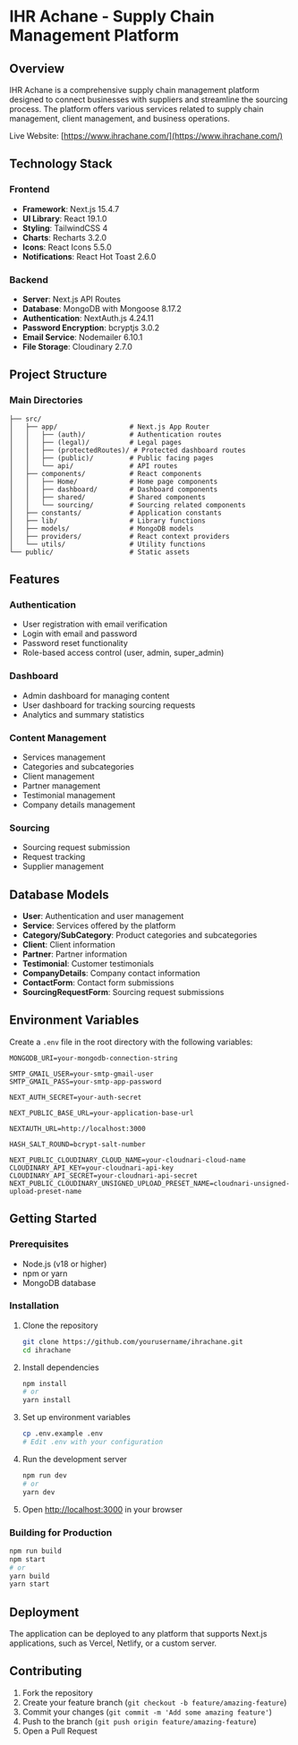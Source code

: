 # IHR Achane - Supply Chain Management Platform

## Overview

IHR Achane is a comprehensive supply chain management platform designed to connect businesses with suppliers and streamline the sourcing process. The platform offers various services related to supply chain management, client management, and business operations.

Live Website: [https://www.ihrachane.com/](https://www.ihrachane.com/)

## Technology Stack

### Frontend
- **Framework**: Next.js 15.4.7
- **UI Library**: React 19.1.0
- **Styling**: TailwindCSS 4
- **Charts**: Recharts 3.2.0
- **Icons**: React Icons 5.5.0
- **Notifications**: React Hot Toast 2.6.0

### Backend
- **Server**: Next.js API Routes
- **Database**: MongoDB with Mongoose 8.17.2
- **Authentication**: NextAuth.js 4.24.11
- **Password Encryption**: bcryptjs 3.0.2
- **Email Service**: Nodemailer 6.10.1
- **File Storage**: Cloudinary 2.7.0

## Project Structure

### Main Directories

```
├── src/
│   ├── app/                  # Next.js App Router
│   │   ├── (auth)/           # Authentication routes
│   │   ├── (legal)/          # Legal pages
│   │   ├── (protectedRoutes)/ # Protected dashboard routes
│   │   ├── (public)/         # Public facing pages
│   │   └── api/              # API routes
│   ├── components/           # React components
│   │   ├── Home/             # Home page components
│   │   ├── dashboard/        # Dashboard components
│   │   ├── shared/           # Shared components
│   │   └── sourcing/         # Sourcing related components
│   ├── constants/            # Application constants
│   ├── lib/                  # Library functions
│   ├── models/               # MongoDB models
│   ├── providers/            # React context providers
│   └── utils/                # Utility functions
└── public/                   # Static assets
```

## Features

### Authentication
- User registration with email verification
- Login with email and password
- Password reset functionality
- Role-based access control (user, admin, super_admin)

### Dashboard
- Admin dashboard for managing content
- User dashboard for tracking sourcing requests
- Analytics and summary statistics

### Content Management
- Services management
- Categories and subcategories
- Client management
- Partner management
- Testimonial management
- Company details management

### Sourcing
- Sourcing request submission
- Request tracking
- Supplier management

## Database Models

- **User**: Authentication and user management
- **Service**: Services offered by the platform
- **Category/SubCategory**: Product categories and subcategories
- **Client**: Client information
- **Partner**: Partner information
- **Testimonial**: Customer testimonials
- **CompanyDetails**: Company contact information
- **ContactForm**: Contact form submissions
- **SourcingRequestForm**: Sourcing request submissions

## Environment Variables

Create a `.env` file in the root directory with the following variables:

```
MONGODB_URI=your-mongodb-connection-string

SMTP_GMAIL_USER=your-smtp-gmail-user
SMTP_GMAIL_PASS=your-smtp-app-password

NEXT_AUTH_SECRET=your-auth-secret

NEXT_PUBLIC_BASE_URL=your-application-base-url

NEXTAUTH_URL=http://localhost:3000

HASH_SALT_ROUND=bcrypt-salt-number

NEXT_PUBLIC_CLOUDINARY_CLOUD_NAME=your-cloudnari-cloud-name
CLOUDINARY_API_KEY=your-cloudnari-api-key
CLOUDINARY_API_SECRET=your-cloudnari-api-secret
NEXT_PUBLIC_CLOUDINARY_UNSIGNED_UPLOAD_PRESET_NAME=cloudnari-unsigned-upload-preset-name
```

## Getting Started

### Prerequisites
- Node.js (v18 or higher)
- npm or yarn
- MongoDB database

### Installation

1. Clone the repository
   ```bash
   git clone https://github.com/yourusername/ihrachane.git
   cd ihrachane
   ```

2. Install dependencies
   ```bash
   npm install
   # or
   yarn install
   ```

3. Set up environment variables
   ```bash
   cp .env.example .env
   # Edit .env with your configuration
   ```

4. Run the development server
   ```bash
   npm run dev
   # or
   yarn dev
   ```

5. Open [http://localhost:3000](http://localhost:3000) in your browser

### Building for Production

```bash
npm run build
npm start
# or
yarn build
yarn start
```

## Deployment

The application can be deployed to any platform that supports Next.js applications, such as Vercel, Netlify, or a custom server.

## Contributing

1. Fork the repository
2. Create your feature branch (`git checkout -b feature/amazing-feature`)
3. Commit your changes (`git commit -m 'Add some amazing feature'`)
4. Push to the branch (`git push origin feature/amazing-feature`)
5. Open a Pull Request

